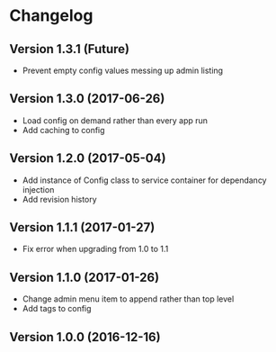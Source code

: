 # Changelog

## Version 1.3.1 (Future)
- Prevent empty config values messing up admin listing

## Version 1.3.0 (2017-06-26)
- Load config on demand rather than every app run
- Add caching to config

## Version 1.2.0 (2017-05-04)
- Add instance of Config class to service container for dependancy injection
- Add revision history

## Version 1.1.1 (2017-01-27)
- Fix error when upgrading from 1.0 to 1.1

## Version 1.1.0 (2017-01-26)
- Change admin menu item to append rather than top level
- Add tags to config

## Version 1.0.0 (2016-12-16)
